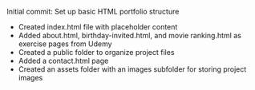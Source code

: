 Initial commit: Set up basic HTML portfolio structure
- Created index.html file with placeholder content
- Added about.html, birthday-invited.html, and movie ranking.html as exercise pages from Udemy
- Created a public folder to organize project files
- Added a contact.html page
- Created an assets folder with an images subfolder for storing project images


